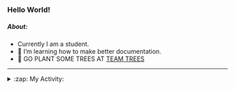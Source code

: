 ### Hello World!

##### About:
- Currently I am a student.
- 🌱 I’m learning how to make better documentation.
- 🌱 GO PLANT SOME TREES AT [TEAM TREES](https://teamtrees.org/)

---
<details>
  <summary>:zap: My Activity:</summary>
  
<!--START_SECTION:waka-->
![Code Time](http://img.shields.io/badge/Code%20Time-1%2C032%20hrs-blue)

**I'm a Night 🦉** 

```text
🌞 Morning      106 commits       ███░░░░░░░░░░░░░░░░░░░░░░   12.93 % 
🌆 Daytime      207 commits       ██████░░░░░░░░░░░░░░░░░░░   25.24 % 
🌃 Evening      239 commits       ███████░░░░░░░░░░░░░░░░░░   29.15 % 
🌙 Night        268 commits       ████████░░░░░░░░░░░░░░░░░   32.68 % 

```
📅 **I'm Most Productive on Tuesday** 

```text
Monday         120 commits       ███░░░░░░░░░░░░░░░░░░░░░░   14.63 % 
Tuesday        137 commits       ████░░░░░░░░░░░░░░░░░░░░░   16.71 % 
Wednesday      122 commits       ███░░░░░░░░░░░░░░░░░░░░░░   14.88 % 
Thursday       125 commits       ███░░░░░░░░░░░░░░░░░░░░░░   15.24 % 
Friday         107 commits       ███░░░░░░░░░░░░░░░░░░░░░░   13.05 % 
Saturday        92 commits       ██░░░░░░░░░░░░░░░░░░░░░░░   11.22 % 
Sunday         117 commits       ███░░░░░░░░░░░░░░░░░░░░░░   14.27 % 

```


📊 **This Week I Spent My Time On** 

```text
🔥 Editors: 
VS Code                  9 hrs 31 mins       █████████████████████████   100.00 % 

🐱‍💻 Projects: 
my-homepage              5 hrs 31 mins       ██████████████░░░░░░░░░░░   57.90 % 
CSF22                    3 hrs 57 mins       ██████████░░░░░░░░░░░░░░░   41.46 % 
file-utils               3 mins              ░░░░░░░░░░░░░░░░░░░░░░░░░   00.63 % 

```


 Last Updated on 09/02/2023 06:04:27 UTC
<!--END_SECTION:waka-->
</details>

